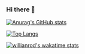 ### Hi there 👋
[![Anurag's GitHub stats](https://github-readme-stats.vercel.app/api?username=ThisIsZuka&count_private=true&show_icons=true&theme=monokai)](https://github.com/ThisIsZuka/github-readme-stats) 


[![Top Langs](https://github-readme-stats.vercel.app/api/top-langs/?username=ThisIsZuka&show_icons=true&theme=radical&layout=compact&count-private=true)](https://github.com/ThisIsZuka/github-readme-stats)

[![willianrod's wakatime stats](https://github-readme-stats.vercel.app/api/wakatime?username=ThisIsZuka&show_icons=true&theme=radical)](https://github.com/ThisIsZuka/github-readme-stats)



<!--
**ThisIsZuka/ThisIsZuka** is a ✨ _special_ ✨ repository because its `README.md` (this file) appears on your GitHub profile.



Here are some ideas to get you started:

- 🔭 I’m currently working on ...
- 🌱 I’m currently learning ...
- 👯 I’m looking to collaborate on ...
- 🤔 I’m looking for help with ...
- 💬 Ask me about ...
- 📫 How to reach me: ...
- 😄 Pronouns: ...
- ⚡ Fun fact: ...
-->
